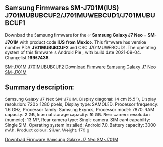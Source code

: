 <h2>Samsung Firmwares SM-J701M(IUS) J701MUBUBCUF2/J701MUWEBCUD1/J701MUBUBCUF1</h2>
Download the Samsung firmware for the ✅ <strong>Samsung Galaxy J7 Neo </strong> ⭐ <strong>SM-J701M</strong> with product code <strong>IUS</strong> <strong> from Mexico</strong>. This firmware has version number PDA <strong>J701MUBUBCUF2</strong> and CSC J701MUWEBCUD1. The operating system of this firmware is Android Pie , with build date 2021-09-04. Changelist <strong>16967436</strong>.


[SM-J701M](https://samfirm.shop/samsung/model/SM-J701M)
[J701MUBUBCUF2](https://samfirm.shop/samsung/pda/J701MUBUBCUF2)
[Download Firmware Samsung Galaxy J7 Neo SM-J701M](https://samfirm.shop/samsung/firmware/453360)
<h2>Summary description:</h2>
<p>Samsung Galaxy J7 Neo SM-J701M. Display diagonal: 14 cm (5.5"), Display resolution: 720 x 1280 pixels, Display type: SAMOLED. Processor frequency: 1.6 GHz, Processor family: Samsung Exynos, Processor model: 7870. RAM capacity: 2 GB, Internal storage capacity: 16 GB. Rear camera resolution (numeric): 13 MP, Rear camera type: Single camera. SIM card capability: Single SIM. Operating system installed: Android 7.0. Battery capacity: 3000 mAh. Product colour: Silver. Weight: 170 g</p>


[Download Firmware Samsung Galaxy J7 Neo SM-J701M](https://samfirm.shop/samsung/firmware/453360)
